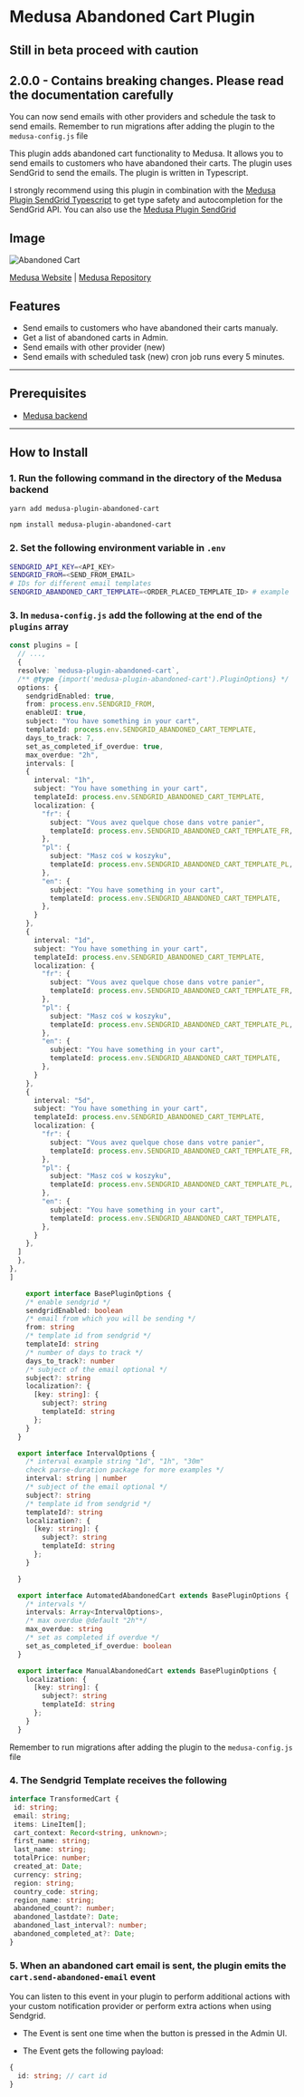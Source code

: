 # Medusa Abandoned Cart Plugin

## Still in beta proceed with caution

## 2.0.0 - Contains breaking changes. Please read the documentation carefully

You can now send emails with other providers and schedule the task to send emails.
Remember to run migrations after adding the plugin to the `medusa-config.js` file

This plugin adds abandoned cart functionality to Medusa. It allows you to send emails to customers who have abandoned their carts. The plugin uses SendGrid to send the emails. The plugin is written in Typescript.

I strongly recommend using this plugin in combination with the [Medusa Plugin SendGrid Typescript](https://github.com/luluhoc/medusa-plugin-sendgrid-typescript) to get type safety and autocompletion for the SendGrid API. You can also use the [Medusa Plugin SendGrid](https://medusajs.com)

## Image

![Abandoned Cart](https://github.com/luluhoc/medusa-plugin-abandoned-cart/blob/main/static/abandoned.jpg?raw=true)

[Medusa Website](https://medusajs.com) | [Medusa Repository](https://github.com/medusajs/medusa)

## Features

- Send emails to customers who have abandoned their carts manualy.
- Get a list of abandoned carts in Admin.
- Send emails with other provider (new)
- Send emails with scheduled task (new) cron job runs every 5 minutes.

---

## Prerequisites

- [Medusa backend](https://docs.medusajs.com/development/backend/install)

---

## How to Install

### 1\. Run the following command in the directory of the Medusa backend

  ```bash
  yarn add medusa-plugin-abandoned-cart
  ```

  ```bash
  npm install medusa-plugin-abandoned-cart
  ```

### 2\. Set the following environment variable in `.env`

  ```bash
  SENDGRID_API_KEY=<API_KEY>
  SENDGRID_FROM=<SEND_FROM_EMAIL>
  # IDs for different email templates
  SENDGRID_ABANDONED_CART_TEMPLATE=<ORDER_PLACED_TEMPLATE_ID> # example
  ```

### 3\. In `medusa-config.js` add the following at the end of the `plugins` array

  ```ts
  const plugins = [
    // ...,
    {
    resolve: `medusa-plugin-abandoned-cart`,
    /** @type {import('medusa-plugin-abandoned-cart').PluginOptions} */
    options: {
      sendgridEnabled: true,
      from: process.env.SENDGRID_FROM,
      enableUI: true,
      subject: "You have something in your cart",
      templateId: process.env.SENDGRID_ABANDONED_CART_TEMPLATE,
      days_to_track: 7,
      set_as_completed_if_overdue: true,
      max_overdue: "2h",
      intervals: [
      {
        interval: "1h",
        subject: "You have something in your cart",
        templateId: process.env.SENDGRID_ABANDONED_CART_TEMPLATE,
        localization: {
          "fr": {
            subject: "Vous avez quelque chose dans votre panier",
            templateId: process.env.SENDGRID_ABANDONED_CART_TEMPLATE_FR,
          },
          "pl": {
            subject: "Masz coś w koszyku",
            templateId: process.env.SENDGRID_ABANDONED_CART_TEMPLATE_PL,
          },
          "en": {
            subject: "You have something in your cart",
            templateId: process.env.SENDGRID_ABANDONED_CART_TEMPLATE,
          },
        }
      },
      {
        interval: "1d",
        subject: "You have something in your cart",
        templateId: process.env.SENDGRID_ABANDONED_CART_TEMPLATE,
        localization: {
          "fr": {
            subject: "Vous avez quelque chose dans votre panier",
            templateId: process.env.SENDGRID_ABANDONED_CART_TEMPLATE_FR,
          },
          "pl": {
            subject: "Masz coś w koszyku",
            templateId: process.env.SENDGRID_ABANDONED_CART_TEMPLATE_PL,
          },
          "en": {
            subject: "You have something in your cart",
            templateId: process.env.SENDGRID_ABANDONED_CART_TEMPLATE,
          },
        }
      },
      {
        interval: "5d",
        subject: "You have something in your cart",
        templateId: process.env.SENDGRID_ABANDONED_CART_TEMPLATE,
        localization: {
          "fr": {
            subject: "Vous avez quelque chose dans votre panier",
            templateId: process.env.SENDGRID_ABANDONED_CART_TEMPLATE_FR,
          },
          "pl": {
            subject: "Masz coś w koszyku",
            templateId: process.env.SENDGRID_ABANDONED_CART_TEMPLATE_PL,
          },
          "en": {
            subject: "You have something in your cart",
            templateId: process.env.SENDGRID_ABANDONED_CART_TEMPLATE,
          },
        }
      },
    ]
    },
  },
  ]
  ```

  ```ts
      export interface BasePluginOptions {
      /* enable sendgrid */
      sendgridEnabled: boolean
      /* email from which you will be sending */
      from: string
      /* template id from sendgrid */
      templateId: string
      /* number of days to track */
      days_to_track?: number
      /* subject of the email optional */
      subject?: string
      localization?: {
        [key: string]: {
          subject?: string
          templateId: string
        };
      }
    }

    export interface IntervalOptions {
      /* interval example string "1d", "1h", "30m" 
      check parse-duration package for more examples */
      interval: string | number
      /* subject of the email optional */
      subject?: string
      /* template id from sendgrid */
      templateId?: string
      localization?: {
        [key: string]: {
          subject?: string
          templateId: string
        };
      }

    }

    export interface AutomatedAbandonedCart extends BasePluginOptions {
      /* intervals */
      intervals: Array<IntervalOptions>,
      /* max overdue @default "2h"*/
      max_overdue: string
      /* set as completed if overdue */
      set_as_completed_if_overdue: boolean
    }

    export interface ManualAbandonedCart extends BasePluginOptions {
      localization: {
        [key: string]: {
          subject?: string
          templateId: string
        };
      }
    }
  ```

  Remember to run migrations after adding the plugin to the `medusa-config.js` file

### 4\. The Sendgrid Template receives the following

 ```ts
interface TransformedCart {
  id: string;
  email: string;
  items: LineItem[];
  cart_context: Record<string, unknown>;
  first_name: string;
  last_name: string;
  totalPrice: number;
  created_at: Date;
  currency: string;
  region: string;
  country_code: string;
  region_name: string;
  abandoned_count?: number;
  abandoned_lastdate?: Date;
  abandoned_last_interval?: number;
  abandoned_completed_at?: Date;
}
 ```

### 5\. When an abandoned cart email is sent, the plugin emits the `cart.send-abandoned-email` event

You can listen to this event in your plugin to perform additional actions with your custom notification provider or perform extra actions when using Sendgrid.

- The Event is sent one time when the button is pressed in the Admin UI.

- The Event gets the following payload:

```ts
{
  id: string; // cart id
}

```
